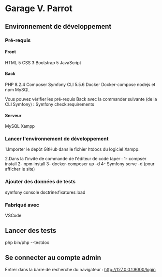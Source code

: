 # Garage V. Parrot


## Environnement de développement

### Pré-requis

#### Front
HTML 5
CSS 3
Bootstrap 5
JavaScript


#### Back
PHP 8.2.4
Composer
Symfony CLI 5.5.6
Docker
Docker-compose
nodejs et npm
MySQL

Vous pouvez vérifier les pré-requis Back avec la commander suivante (de la CLI Symfony) : Symfony check:requirements


#### Serveur
MySQL
Xampp

### Lancer l'environnement de développement
1.Importer le depôt GitHub dans le fichier htdocs du logiciel Xampp.

2.Dans la l'invite de commande de l'éditeur de code taper : 
    1- compser install
    2- npm install
    3- docker-composer up -d
    4- Symfony serve -d (pour afficher le site)

### Ajouter des données de tests
symfony console doctrine:fixatures:load

### Fabriqué avec 
VSCode




## Lancer des tests
php bin/php --testdox




## Se connecter au compte admin 
Entrer dans la barre de recherche du navigateur : http://127.0.0.1:8000/login
